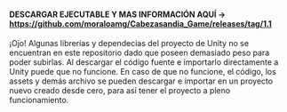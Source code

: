 #### DESCARGAR EJECUTABLE Y MAS INFORMACIÓN AQUÍ -> https://github.com/moraloamg/Cabezasandia_Game/releases/tag/1.1

¡Ojo! Algunas librerías y dependecias del proyecto de Unity no se encuentran en este repositorio dado que poseen demasiado peso para poder subirlas.
Al descargar el código fuente e importarlo directamente a Unity puede que no funcione. 
En caso de que no funcione, el código, los assets y demás archivo se pueden descargar e importar en un proyecto nuevo creado desde cero, para así tener
el proyecto a pleno funcionamiento.
